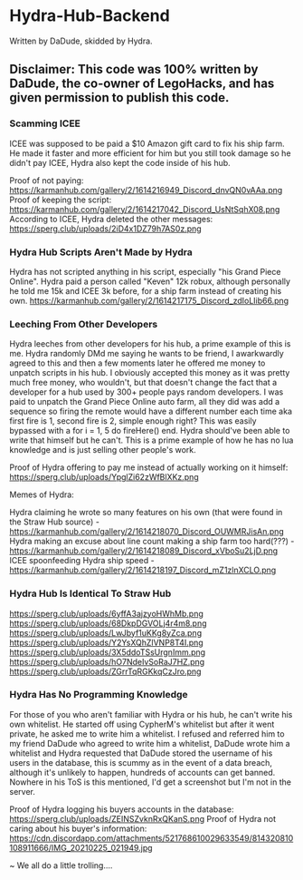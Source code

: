 # Hydra-Hub-Backend
Written by DaDude, skidded by Hydra.

## Disclaimer: This code was 100% written by DaDude, the co-owner of LegoHacks, and has given permission to publish this code.

### Scamming ICEE

ICEE was supposed to be paid a $10 Amazon gift card to fix his ship farm. He made it faster and more efficient for him but you still took damage so he didn't pay ICEE,
Hydra also kept the code inside of his hub.

Proof of not paying: https://karmanhub.com/gallery/2/1614216949_Discord_dnvQN0vAAa.png
Proof of keeping the script: https://karmanhub.com/gallery/2/1614217042_Discord_UsNtSqhX08.png
According to ICEE, Hydra deleted the other messages: https://sperg.club/uploads/2iD4x1DZ79h7AS0z.png

### Hydra Hub Scripts Aren't Made by Hydra

Hydra has not scripted anything in his script, especially "his Grand Piece Online".
Hydra paid a person called "Keven" 12k robux, although personally he told me 15k and ICEE 3k before, for a ship farm instead of creating his own.
https://karmanhub.com/gallery/2/1614217175_Discord_zdIoLIib66.png

### Leeching From Other Developers

Hydra leeches from other developers for his hub, a prime example of this is me.
Hydra randomly DMd me saying he wants to be friend, I awarkwardly agreed to this and then a few moments later he offered me money to unpatch scripts in his hub.
I obviously accepted this money as it was pretty much free money, who wouldn't, but that doesn't change the fact that a developer for a hub used by 300+ people
pays random developers. I was paid to unpatch the Grand Piece Online auto farm, all they did was add a sequence so firing the remote would have a different number
each time aka first fire is 1, second fire is 2, simple enough right? This was easily bypassed with a for i = 1, 5 do fireHere() end. Hydra should've been able to
write that himself but he can't. This is a prime example of how he has no lua knowledge and is just selling other people's work.

Proof of Hydra offering to pay me instead of actually working on it himself: https://sperg.club/uploads/YpglZi62zWfBlXKz.png

Memes of Hydra:

Hydra claiming he wrote so many features on his own (that were found in the Straw Hub source) - https://karmanhub.com/gallery/2/1614218070_Discord_OUWMRJisAn.png
Hydra making an excuse about line count making a ship farm too hard(???) - https://karmanhub.com/gallery/2/1614218089_Discord_xVboSu2LjD.png
ICEE spoonfeeding Hydra ship speed - https://karmanhub.com/gallery/2/1614218197_Discord_mZ1zlnXCLO.png

### Hydra Hub Is Identical To Straw Hub

https://sperg.club/uploads/6yffA3ajzyoHWhMb.png
https://sperg.club/uploads/68DkpDGVOLj4r4m8.png
https://sperg.club/uploads/LwJbyf1uKKg8yZca.png
https://sperg.club/uploads/Y2YsXQhZlVNP8T4I.png
https://sperg.club/uploads/3X5ddoTSsUrgnImm.png
https://sperg.club/uploads/hO7NdeIvSoRaJ7HZ.png
https://sperg.club/uploads/ZGrrTqRGKkqCzJro.png

### Hydra Has No Programming Knowledge

For those of you who aren't familiar with Hydra or his hub, he can't write his own whitelist. He started off using CypherM's whitelist but after it went private,
he asked me to write him a whitelist. I refused and referred him to my friend DaDude who agreed to write him a whitelist, DaDude wrote him a whitelist and Hydra
requested that DaDude stored the username of his users in the database, this is scummy as in the event of a data breach, although it's unlikely to happen, hundreds
of accounts can get banned. Nowhere in his ToS is this mentioned, I'd get a screenshot but I'm not in the server.

Proof of Hydra logging his buyers accounts in the database: https://sperg.club/uploads/ZEINSZvknRxQKanS.png
Proof of Hydra not caring about his buyer's information: https://cdn.discordapp.com/attachments/521768610029633549/814320810108911666/IMG_20210225_021949.jpg

~ We all do a little trolling....
